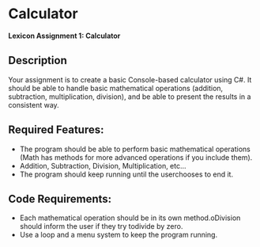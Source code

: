 # Calculator
**Lexicon Assignment 1: Calculator**

## Description
Your assignment is to create a basic Console-based calculator using C#. It should be able to handle basic mathematical operations (addition, subtraction, multiplication, division), and be able to present the results in a consistent way.

## Required Features:
* The program should be able to perform basic mathematical operations (Math has methods for more advanced operations if you include them).
* Addition, Subtraction, Division, Multiplication, etc...
* The program should keep running until the userchooses to end it.

## Code Requirements:
* Each mathematical operation should be in its own method.oDivision should inform the user if they try todivide by zero.
* Use a loop and a menu system to keep the program running.

